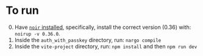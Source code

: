 # To run
0. Have [`noir` installed](https://noir-lang.org/docs/getting_started/quick_start), specifically, install the correct version (0.36) with: `noirup -v 0.36.0`.
1. Inside the `auth_with_passkey` directory, run: `nargo compile`
2. Inside the `vite-project` directory, run: `npm install` and then `npm run dev`
